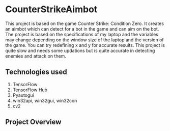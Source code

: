 # CounterStrikeAimbot
This project is based on the game Counter Strike: Condition Zero. It creates an aimbot which can detect for a bot in the game and can aim on the bot.
The project is based on the specifications of my laptop and the variables may change depending on the window size of the laptop and the version of the game. You can try redefining x and y for accurate results.
This project is quite slow and needs some updations but is quite accurate in detecting enemies and attack on them.
## Technologies used
1. TensorFlow
2. TensorFlow Hub
3. Pyautogui
4. win32api, win32gui, win32con
5. cv2
## Project Overview
